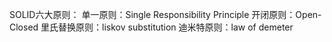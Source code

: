 
SOLID六大原则：
单一原则：Single Responsibility Principle
开闭原则：Open-Closed
里氏替换原则：liskov substitution
迪米特原则：law of demeter
